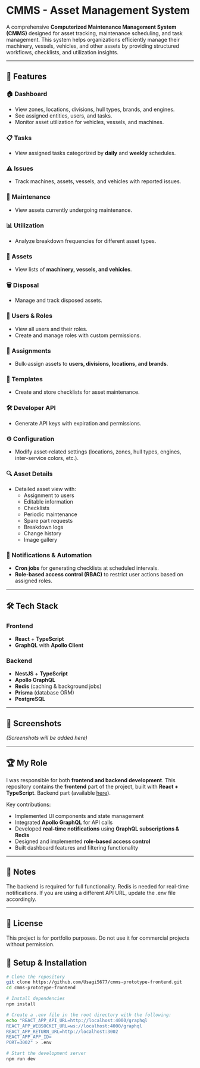 # CMMS - Asset Management System

A comprehensive **Computerized Maintenance Management System (CMMS)** designed for asset tracking, maintenance scheduling, and task management. This system helps organizations efficiently manage their machinery, vessels, vehicles, and other assets by providing structured workflows, checklists, and utilization insights.

---

## 🚀 Features

### 🏠 Dashboard
- View zones, locations, divisions, hull types, brands, and engines.
- See assigned entities, users, and tasks.
- Monitor asset utilization for vehicles, vessels, and machines.

### 📋 Tasks
- View assigned tasks categorized by **daily** and **weekly** schedules.

### ⚠️ Issues
- Track machines, assets, vessels, and vehicles with reported issues.

### 🔧 Maintenance
- View assets currently undergoing maintenance.

### 📊 Utilization
- Analyze breakdown frequencies for different asset types.

### 🚢 Assets
- View lists of **machinery, vessels, and vehicles**.

### 🗑️ Disposal
- Manage and track disposed assets.

### 👥 Users & Roles
- View all users and their roles.
- Create and manage roles with custom permissions.

### 📌 Assignments
- Bulk-assign assets to **users, divisions, locations, and brands**.

### 📑 Templates
- Create and store checklists for asset maintenance.

### 🛠️ Developer API
- Generate API keys with expiration and permissions.

### ⚙️ Configuration
- Modify asset-related settings (locations, zones, hull types, engines, inter-service colors, etc.).

### 🔍 Asset Details
- Detailed asset view with:
  - Assignment to users
  - Editable information
  - Checklists
  - Periodic maintenance
  - Spare part requests
  - Breakdown logs
  - Change history
  - Image gallery

### 🔔 Notifications & Automation
- **Cron jobs** for generating checklists at scheduled intervals.
- **Role-based access control (RBAC)** to restrict user actions based on assigned roles.

---

## 🛠️ Tech Stack

### Frontend
- **React** + **TypeScript**
- **GraphQL** with **Apollo Client**

### Backend
- **NestJS** + **TypeScript**
- **Apollo GraphQL**
- **Redis** (caching & background jobs)
- **Prisma** (database ORM)
- **PostgreSQL**

---

## 📸 Screenshots
_(Screenshots will be added here)_

---

## 🏆 My Role  

I was responsible for both **frontend and backend development**. This repository contains the **frontend** part of the project, built with **React + TypeScript**. Backend part (available [here](https://github.com/Usagi5677/cmms-prototype-backend)).

Key contributions:
- Implemented UI components and state management
- Integrated **Apollo GraphQL** for API calls
- Developed **real-time notifications** using **GraphQL subscriptions & Redis**
- Designed and implemented **role-based access control**
- Built dashboard features and filtering functionality

---

## 📌 Notes

The backend is required for full functionality.
Redis is needed for real-time notifications.
If you are using a different API URL, update the .env file accordingly.

---

## 📄 License

This project is for portfolio purposes. Do not use it for commercial projects without permission.


## 🚀 Setup & Installation


```sh
# Clone the repository
git clone https://github.com/Usagi5677/cmms-prototype-frontend.git
cd cmms-prototype-frontend

# Install dependencies
npm install

# Create a .env file in the root directory with the following:
echo "REACT_APP_API_URL=http://localhost:4000/graphql
REACT_APP_WEBSOCKET_URL=ws://localhost:4000/graphql
REACT_APP_RETURN_URL=http://localhost:3002
REACT_APP_APP_ID=
PORT=3002" > .env

# Start the development server
npm run dev
